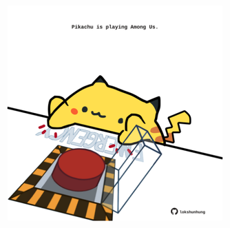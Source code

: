 <!-- built at 30/11/2022, 08:01:02 UTC -->
<p align="center">
  <img width="500" height="500" src="./ReadmeImage.svg">
</p>
